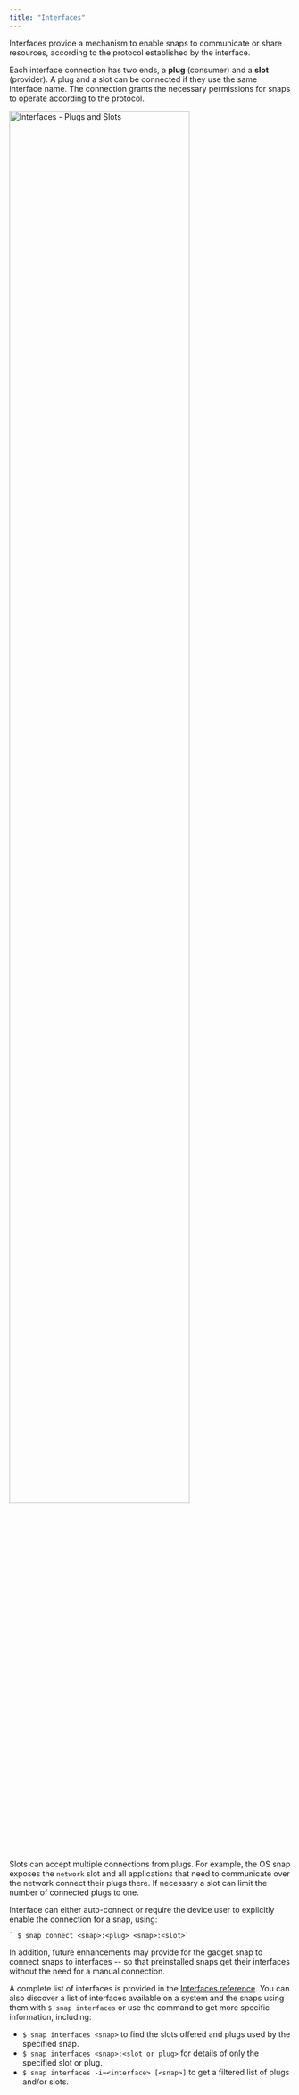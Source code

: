```yaml
---
title: "Interfaces"
---
```


Interfaces provide a mechanism to enable snaps to communicate or share resources, according to the protocol established by the interface.

Each interface connection has two ends, a **plug** (consumer) and a **slot** (provider). A plug and a slot can be connected if they use the same interface name. The connection grants the necessary permissions for snaps to operate according to the protocol.


<img src="https://assets.ubuntu.com/v1/4d5afbf9-Snapcraft-Interfaces-plugs-and-slots.svg" alt="Interfaces - Plugs and Slots" style="width: 80%;"/>

Slots can accept multiple connections from plugs. For example, the OS snap exposes the `network` slot and all applications that need to communicate over the network connect their plugs there. If necessary a slot can limit the number of connected plugs to one.

Interface can either auto-connect or require the device user to explicitly enable the connection for a snap, using:

    ` $ snap connect <snap>:<plug> <snap>:<slot>`

In addition, future enhancements may provide for the gadget snap to connect snaps to interfaces -- so that preinstalled snaps get their interfaces without the need for a manual connection.

A complete list of interfaces is provided in the [Interfaces reference](/docs/reference/interfaces "Interfaces reference"). You can also discover a list of interfaces available on a system and the snaps using them with `$ snap interfaces` or use the command to get more specific information, including:

- `$ snap interfaces <snap>` to find the slots offered and plugs used by the specified snap.
- `$ snap interfaces <snap>:<slot or plug>` for details of only the specified slot or plug.
- `$ snap interfaces -i=<interface> [<snap>]` to get a filtered list of  plugs and/or slots.
